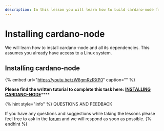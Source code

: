 ```yaml
---
description: In this lesson you will learn how to build cardano-node from source.
---
```


# Installing cardano-node

We will learn how to install cardano-node and all its dependencies. This assumes you already have access to a Linux system.

## Installing cardano-node

{% embed url="https://youtu.be/zW8gmRzRXP0" caption="" %}



**Please find the written tutorial to complete this task here:** [**INSTALLING CARDANO-NODE**](../stake-pool-guide/getting-started/install-node.md)\*\*\*\*



{% hint style="info" %}
 QUESTIONS AND FEEDBACK

  
If you have any questions and suggestions while taking the lessons please feel free to ask in the [forum](https://forum.cardano.org/c/english/operators-talk/119) and we will respond as soon as possible.
{% endhint %}

